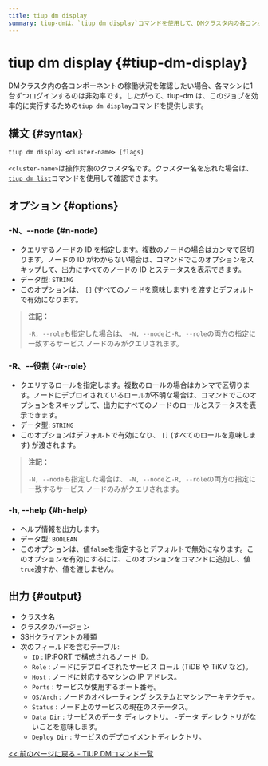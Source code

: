 ```yaml
---
title: tiup dm display
summary: tiup-dmは、`tiup dm display`コマンドを使用して、DMクラスタ内の各コンポーネントの稼働状況を効率的に確認できます。`tiup dm display <cluster-name> [flags]`コマンドを使用し、クラスタ名を指定して、ノードのIDやロール、ノードのステータスなどを表示できます。オプションとして、ノードやロールを指定することも可能です。出力には、クラスタ名、バージョン、SSHクライアントの種類、ノードID、ロール、ホスト、ポート番号、OS/Arch、ステータス、データディレクトリ、デプロイメントディレクトリが含まれます。
---
```


# tiup dm display {#tiup-dm-display}

DMクラスタ内の各コンポーネントの稼働状況を確認したい場合、各マシンに1台ずつログインするのは非効率です。したがって、tiup-dm は、このジョブを効率的に実行するための`tiup dm display`コマンドを提供します。

## 構文 {#syntax}

```shell
tiup dm display <cluster-name> [flags]
```

`<cluster-name>`は操作対象のクラスタ名です。クラスター名を忘れた場合は、 [`tiup dm list`](/tiup/tiup-component-dm-list.md)コマンドを使用して確認できます。

## オプション {#options}

### -N、--node {#n-node}

-   クエリするノードの ID を指定します。複数のノードの場合はカンマで区切ります。ノードの ID がわからない場合は、コマンドでこのオプションをスキップして、出力にすべてのノードの ID とステータスを表示できます。
-   データ型: `STRING`
-   このオプションは、 `[]` (すべてのノードを意味します) を渡すとデフォルトで有効になります。

> **注記：**
>
> `-R, --role`も指定した場合は、 `-N, --node`と`-R, --role`の両方の指定に一致するサービス ノードのみがクエリされます。

### -R、--役割 {#r-role}

-   クエリするロールを指定します。複数のロールの場合はカンマで区切ります。ノードにデプロイされているロールが不明な場合は、コマンドでこのオプションをスキップして、出力にすべてのノードのロールとステータスを表示できます。
-   データ型: `STRING`
-   このオプションはデフォルトで有効になり、 `[]` (すべてのロールを意味します) が渡されます。

> **注記：**
>
> `-N, --node`も指定した場合は、 `-N, --node`と`-R, --role`の両方の指定に一致するサービス ノードのみがクエリされます。

### -h, --help {#h-help}

-   ヘルプ情報を出力します。
-   データ型: `BOOLEAN`
-   このオプションは、値`false`を指定するとデフォルトで無効になります。このオプションを有効にするには、このオプションをコマンドに追加し、値`true`渡すか、値を渡しません。

## 出力 {#output}

-   クラスタ名
-   クラスタのバージョン
-   SSHクライアントの種類
-   次のフィールドを含むテーブル:
    -   `ID` : IP:PORT で構成されるノード ID。
    -   `Role` : ノードにデプロイされたサービス ロール (TiDB や TiKV など)。
    -   `Host` : ノードに対応するマシンの IP アドレス。
    -   `Ports` : サービスが使用するポート番号。
    -   `OS/Arch` : ノードのオペレーティング システムとマシンアーキテクチャ。
    -   `Status` : ノード上のサービスの現在のステータス。
    -   `Data Dir` : サービスのデータ ディレクトリ。 `-`データ ディレクトリがないことを意味します。
    -   `Deploy Dir` : サービスのデプロイメントディレクトリ。

[&lt;&lt; 前のページに戻る - TiUP DMコマンド一覧](/tiup/tiup-component-dm.md#command-list)
